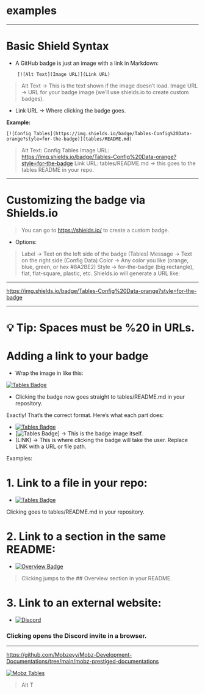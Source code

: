 # examples


---


# ️Basic Shield Syntax

* A GitHub badge is just an image with a link in Markdown:
  
```
	[![Alt Text](Image URL)](Link URL)
```

> Alt Text → This is the text shown if the image doesn’t load.
> Image URL → URL for your badge image (we’ll use shields.io
> to create custom badges).

- Link URL → Where clicking the badge goes.

**Example:**
```
[![Config Tables](https://img.shields.io/badge/Tables-Config%20Data-orange?style=for-the-badge)](tables/README.md)
```

> Alt Text: Config Tables
> Image URL: https://img.shields.io/badge/Tables-Config%20Data-orange?style=for-the-badge
> Link URL: tables/README.md → this goes to the tables README in your repo.

---

# ️Customizing the badge via Shields.io

> You can go to https://shields.io/
> to create a custom badge.

* Options:

> Label → Text on the left side of the badge (Tables)
> Message → Text on the right side (Config Data)
> Color → Any color you like (orange, blue, green, or hex #8A2BE2)
> Style → for-the-badge (big rectangle), flat, flat-square, plastic, etc.
> Shields.io will generate a URL like:

---
https://img.shields.io/badge/Tables-Config%20Data-orange?style=for-the-badge

---

# 💡 Tip: Spaces must be %20 in URLs.

# ️Adding a link to your badge

* Wrap the image in []() like this:

[![Tables Badge](https://img.shields.io/badge/Tables-Config%20Data-orange?style=for-the-badge)](tables/README.md)


* Clicking the badge now goes straight to tables/README.md in your repository.

Exactly! That’s the correct format. Here’s what each part does:

- [![Tables Badge](https://img.shields.io/badge/Tables-Config%20Data-orange?style=for-the-badge)](LINK)
- [![Tables Badge](...)] → This is the badge image itself.
- (LINK) → This is where clicking the badge will take the user. Replace LINK with a URL or file path.

Examples:

# 1. ️Link to a file in your repo:

- [![Tables Badge](https://img.shields.io/badge/Tables-Config%20Data-orange?style=for-the-badge)](tables/README.md)


Clicking goes to tables/README.md in your repository.

# 2. ️Link to a section in the same README:
- [![Overview Badge](https://img.shields.io/badge/Overview-Docs-9b59b6?style=for-the-badge)](#overview)

> Clicking jumps to the ## Overview section in your README.

# 3. ️Link to an external website:
- [![Discord](https://img.shields.io/badge/Discord-Join%20Us-5865F2?logo=discord&logoColor=white&style=for-the-badge)](https://discord.gg/YOURINVITE)


### Clicking opens the Discord invite in a browser.

---
https://github.com/Mobzeyy/Mobz-Development-Documentations/tree/main/mobz-prestiged-documentations


[![Mobz Tables](https://img.shields.io/badge/Mobz-Tables%20Data-red?style=for-the-badge)]([https://github.com/Mobzeyy/Mobz-Development-Documentations/tree/main/mobz-prestiged-documentations])


> Alt T
